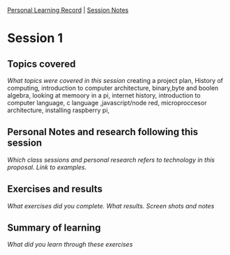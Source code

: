 [Personal Learning Record](../../personal_learning_record/personal_learning_record.md) | [Session Notes](../sessions/README.md) 

# Session 1

## Topics covered
*What topics were covered in this session*
creating a project plan,
History of computing,
introduction to computer architecture,
binary,byte and boolen algebra,
looking at memoory in a pi,
internet history,
introduction to computer language, c language ,javascript/node red,
microproccesor  architecture,
installing raspberry pi,




## Personal Notes and research following this session
*Which class sessions and personal research refers to technology in this proposal. Link to examples.*



## Exercises and results
*What exercises did you complete. What results. Screen shots and notes*



## Summary of learning
*What did you learn through these exercises*

